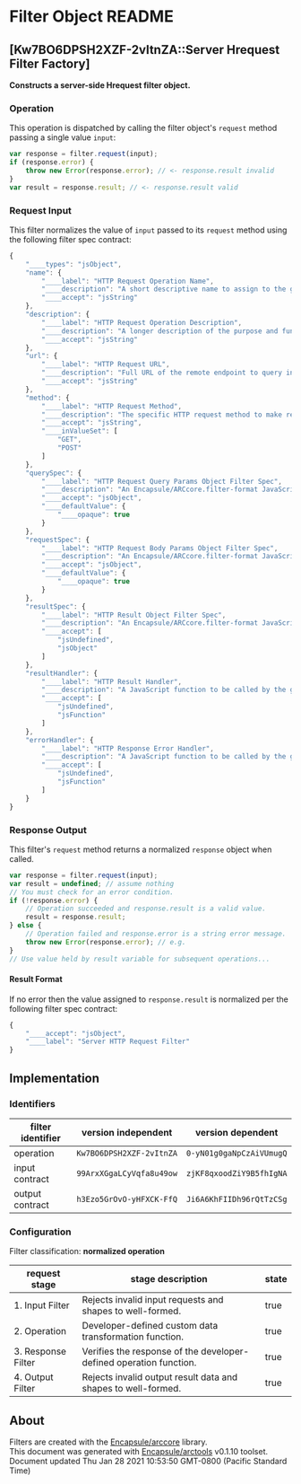 # Filter Object README

## [Kw7BO6DPSH2XZF-2vItnZA::Server Hrequest Filter Factory]

**Constructs a server-side Hrequest filter object.**

### Operation

This operation is dispatched by calling the filter object's `request` method passing a single value `input`:

```JavaScript
var response = filter.request(input);
if (response.error) {
    throw new Error(response.error); // <- response.result invalid
}
var result = response.result; // <- response.result valid
```

### Request Input

This filter normalizes the value of `input` passed to its `request` method using the following filter spec contract:

```JavaScript
{
    "____types": "jsObject",
    "name": {
        "____label": "HTTP Request Operation Name",
        "____description": "A short descriptive name to assign to the generated HTTP request filter object.",
        "____accept": "jsString"
    },
    "description": {
        "____label": "HTTP Request Operation Description",
        "____description": "A longer description of the purpose and functionality to assign to the generated HTTP request filter object.",
        "____accept": "jsString"
    },
    "url": {
        "____label": "HTTP Request URL",
        "____description": "Full URL of the remote endpoint to query including the leading HTTP protocol designation.",
        "____accept": "jsString"
    },
    "method": {
        "____label": "HTTP Request Method",
        "____description": "The specific HTTP request method to make requests with.",
        "____accept": "jsString",
        "____inValueSet": [
            "GET",
            "POST"
        ]
    },
    "querySpec": {
        "____label": "HTTP Request Query Params Object Filter Spec",
        "____description": "An Encapsule/ARCcore.filter-format JavaScript object descriptor specifying the schema of the query specification object that may be optionally specified at request time.",
        "____accept": "jsObject",
        "____defaultValue": {
            "____opaque": true
        }
    },
    "requestSpec": {
        "____label": "HTTP Request Body Params Object Filter Spec",
        "____description": "An Encapsule/ARCcore.filter-format JavaScript object descriptor specifying the schema of the main request object to pass as the body of the HTTP request.",
        "____accept": "jsObject",
        "____defaultValue": {
            "____opaque": true
        }
    },
    "resultSpec": {
        "____label": "HTTP Result Object Filter Spec",
        "____description": "An Encapsule/ARCcore.filter-format JavaScript object descriptor specifiying the schema of the result data that the remote endpoint is expected/required to return in response to the HTTP request.",
        "____accept": [
            "jsUndefined",
            "jsObject"
        ]
    },
    "resultHandler": {
        "____label": "HTTP Result Handler",
        "____description": "A JavaScript function to be called by the generated HTTP request filter when the request completes successfully. This function is always passed a single in-parameter, request, that is filtered by the resultSpec.",
        "____accept": [
            "jsUndefined",
            "jsFunction"
        ]
    },
    "errorHandler": {
        "____label": "HTTP Response Error Handler",
        "____description": "A JavaScript function to be called by the generated HTTP request filter if the request fails. This function is always passed a single in-parameter of type string that explains what went wrong.",
        "____accept": [
            "jsUndefined",
            "jsFunction"
        ]
    }
}
```


### Response Output

This filter's `request` method returns a normalized `response` object when called.

```JavaScript
var response = filter.request(input);
var result = undefined; // assume nothing
// You must check for an error condition.
if (!response.error) {
    // Operation succeeded and response.result is a valid value.
    result = response.result;
} else {
    // Operation failed and response.error is a string error message.
    throw new Error(response.error); // e.g.
}
// Use value held by result variable for subsequent operations...
```
#### Result Format


If no error then the value assigned to `response.result` is normalized per the following filter spec contract:

```JavaScript
{
    "____accept": "jsObject",
    "____label": "Server HTTP Request Filter"
}
```


## Implementation

### Identifiers

| filter identifier | version independent | version dependent |
|--------|---------------------|-------------------|
| operation | `Kw7BO6DPSH2XZF-2vItnZA` | `0-yN01g0gaNpCzAiVUmugQ` |
| input contract | `99ArxXGgaLCyVqfa8u49ow` | `zjKF8qxoodZiY9B5fhIgNA` |
| output contract | `h3Ezo5GrOvO-yHFXCK-FfQ` | `Ji6A6KhFIIDh96rQtTzCSg` |

### Configuration
Filter classification:  **normalized operation**

| request stage | stage description | state |
|-------|---------|---------------|
| 1. Input Filter | Rejects invalid input requests and shapes to well-formed. | true |
| 2. Operation | Developer-defined custom data transformation function. | true |
| 3. Response Filter | Verifies the response of the developer-defined operation function. | true |
| 4. Output Filter | Rejects invalid output result data and shapes to well-formed. | true |

## About
Filters are created with the [Encapsule/arccore](https://github.com/Encapsule/arccore/) library.<br>
This document was generated with [Encapsule/arctools](https://github.com/Encapsule/arctools/) v0.1.10 toolset.<br>
Document updated Thu Jan 28 2021 10:53:50 GMT-0800 (Pacific Standard Time)

